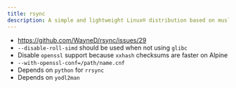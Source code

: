 ```yaml
---
title: rsync
description: A simple and lightweight Linux® distribution based on musl libc and toybox
---
```


- https://github.com/WayneD/rsync/issues/29
- `--disable-roll-simd` should be used when not using `glibc`
- Disable `openssl` support because `xxhash` checksums are faster on Alpine
- `--with-openssl-conf=/path/name.cnf`
- Depends on `python` for `rrsync`
- Depends on `yodl2man`
